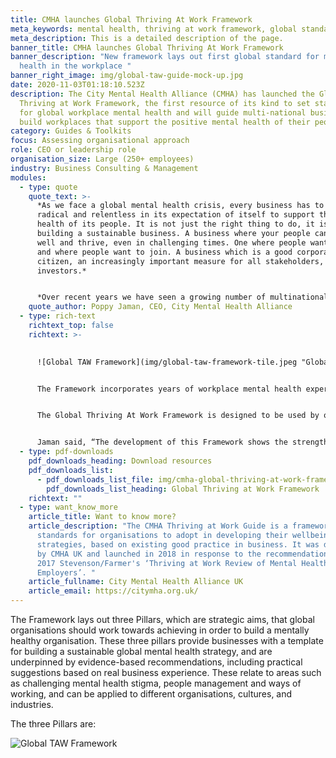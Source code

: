 ```yaml
---
title: CMHA launches Global Thriving At Work Framework
meta_keywords: mental health, thriving at work framework, global standards
meta_description: This is a detailed description of the page.
banner_title: CMHA launches Global Thriving At Work Framework
banner_description: "New framework lays out first global standard for mental
  health in the workplace "
banner_right_image: img/global-taw-guide-mock-up.jpg
date: 2020-11-03T01:18:10.523Z
description: The City Mental Health Alliance (CMHA) has launched the Global
  Thriving at Work Framework, the first resource of its kind to set standards
  for global workplace mental health and will guide multi-national businesses to
  build workplaces that support the positive mental health of their people.
category: Guides & Toolkits
focus: Assessing organisational approach
role: CEO or leadership role
organisation_size: Large (250+ employees)
industry: Business Consulting & Management
modules:
  - type: quote
    quote_text: >-
      *As we face a global mental health crisis, every business has to be
      radical and relentless in its expectation of itself to support the mental
      health of its people. It is not just the right thing to do, it is key to
      building a sustainable business. A business where your people can stay
      well and thrive, even in challenging times. One where people want to stay
      and where people want to join. A business which is a good corporate
      citizen, an increasingly important measure for all stakeholders, including
      investors.*


      *Over recent years we have seen a growing number of multinationals commit, or take steps to, support the mental health of their people across the world. The CMHA is sharing this business led, expert guided Global Framework to ensure that all multi-national organisations have the direction and guidance they need continue this journey. Now is the time to act.*
    quote_author: Poppy Jaman, CEO, City Mental Health Alliance
  - type: rich-text
    richtext_top: false
    richtext: >-
      

      ![Global TAW Framework](img/global-taw-framework-tile.jpeg "Global TAW Framework")


      The Framework incorporates years of workplace mental health experience from across the CMHA membership of 54 large businesses, including Deloitte, Oliver Wyman, HSBC and Linklaters. It has also been informed by mental health experts, academic research and workplace reports. 


      The Global Thriving At Work Framework is designed to be used by organisations that are seeking to develop global mental health and wellbeing approaches, or it can also be used as a baseline for the development of programmes of work in countries and/or cities that are just starting their journey. It does not replace the [existing UK](https://citymha.org.uk/Resources/Thriving-at-Work-UK-Guide) or [HK Thriving At Work Guides](https://www.cmhahk.org/wp-content/uploads/2020/02/20191114-CMHA-HK-TAW-Guide-Nov2019.pdf), which are more detailed and have been tailored to those particular regions, but it does align with them. The framework includes a simple means of self-assessment that will allow businesses to measure their progress against the three pillars, to help them further embed change.


      Jaman said, “The development of this Framework shows the strength of the CMHA global community as its pool its knowledge, data and experience to create a unique guide.”
  - type: pdf-downloads
    pdf_downloads_heading: Download resources
    pdf_downloads_list:
      - pdf_downloads_list_file: img/cmha-global-thriving-at-work-framework-final.pdf
        pdf_downloads_list_heading: Global Thriving at Work Framework
    richtext: ""
  - type: want_know_more
    article_title: Want to know more?
    article_description: "The CMHA Thriving at Work Guide is a framework of
      standards for organisations to adopt in developing their wellbeing
      strategies, based on existing good practice in business. It was developed
      by CMHA UK and launched in 2018 in response to the recommendations in the
      2017 Stevenson/Farmer's ‘Thriving at Work Review of Mental Health and
      Employers’. "
    article_fullname: City Mental Health Alliance UK
    article_email: https://citymha.org.uk/
---
```

The Framework lays out three Pillars, which are strategic aims, that global organisations should work towards achieving in order to build a mentally healthy organisation. These three pillars provide businesses with a template for building a sustainable global mental health strategy, and are underpinned by evidence-based recommendations, including practical suggestions based on real business experience. These relate to areas such as challenging mental health stigma, people management and ways of working, and can be applied to different organisations, cultures, and industries. 

The three Pillars are:

![Global TAW Framework](img/global-taw-framework-tile.jpeg "Global TAW Framework")